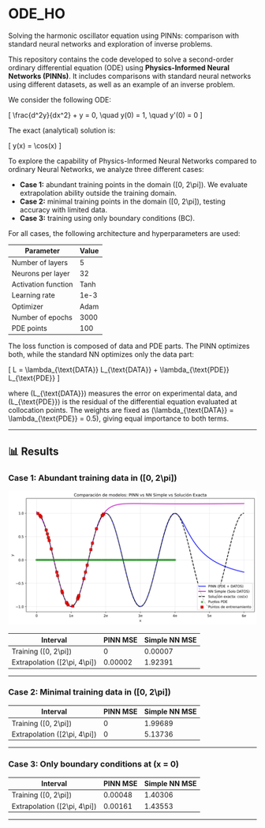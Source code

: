 # ODE_HO  
Solving the harmonic oscillator equation using PINNs: comparison with standard neural networks and exploration of inverse problems.

This repository contains the code developed to solve a second-order ordinary differential equation (ODE) using **Physics-Informed Neural Networks (PINNs)**. It includes comparisons with standard neural networks using different datasets, as well as an example of an inverse problem.

We consider the following ODE:

\[
\frac{d^2y}{dx^2} + y = 0, \quad y(0) = 1, \quad y'(0) = 0
\]

The exact (analytical) solution is:

\[
y(x) = \cos(x)
\]

To explore the capability of Physics-Informed Neural Networks compared to ordinary Neural Networks, we analyze three different cases:

- **Case 1:** abundant training points in the domain \([0, 2\pi]\). We evaluate extrapolation ability outside the training domain.
- **Case 2:** minimal training points in the domain \([0, 2\pi]\), testing accuracy with limited data.
- **Case 3:** training using only boundary conditions (BC).

For all cases, the following architecture and hyperparameters are used:

| Parameter             | Value         |
|-----------------------|---------------|
| Number of layers      | 5             |
| Neurons per layer     | 32            |
| Activation function   | Tanh          |
| Learning rate         | 1e-3          |
| Optimizer             | Adam          |
| Number of epochs      | 3000          |
| PDE points            | 100           |

The loss function is composed of data and PDE parts. The PINN optimizes both, while the standard NN optimizes only the data part:

\[
L = \lambda_{\text{DATA}} L_{\text{DATA}} + \lambda_{\text{PDE}} L_{\text{PDE}}
\]

where \(L_{\text{DATA}}\) measures the error on experimental data, and \(L_{\text{PDE}}\) is the residual of the differential equation evaluated at collocation points. The weights are fixed as \(\lambda_{\text{DATA}} = \lambda_{\text{PDE}} = 0.5\), giving equal importance to both terms.

---

## 📊 Results

### Case 1: Abundant training data in \([0, 2\pi]\)
![PINN vs NN vs cos(x)](comparacion_funciones_completa.png)

| Interval              | PINN MSE    | Simple NN MSE  |
|-----------------------|-------------|----------------|
| Training \([0, 2\pi]\)         | 0           | 0.00007        |
| Extrapolation \([2\pi, 4\pi]\) | 0.00002     | 1.92391        |

---

### Case 2: Minimal training data in \([0, 2\pi]\)

| Interval              | PINN MSE    | Simple NN MSE  |
|-----------------------|-------------|----------------|
| Training \([0, 2\pi]\)         | 0           | 1.99689        |
| Extrapolation \([2\pi, 4\pi]\) | 0           | 5.13736        |

---

### Case 3: Only boundary conditions at \(x = 0\)

| Interval              | PINN MSE    | Simple NN MSE  |
|-----------------------|-------------|----------------|
| Training \([0, 2\pi]\)         | 0.00048     | 1.40306        |
| Extrapolation \([2\pi, 4\pi]\) | 0.00161     | 1.43553        |







****
